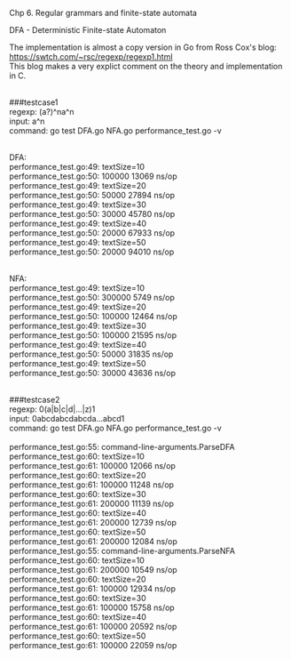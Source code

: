 Chp 6. Regular grammars and finite-state automata

DFA - Deterministic Finite-state Automaton

The implementation is almost a copy version in Go from Ross Cox's blog:<br/>
https://swtch.com/~rsc/regexp/regexp1.html<br/>
This blog makes a very explict comment on the theory and implementation in C.<br/>

<br/>
###testcase1
<br/>regexp: (a?)^na^n
<br/>input: a^n
<br/>command: go test DFA.go NFA.go performance_test.go -v

<br/>DFA:
<br/>performance_test.go:49: textSize=10
<br/>performance_test.go:50: 100000 13069 ns/op
<br/>performance_test.go:49: textSize=20
<br/>performance_test.go:50: 50000 27894 ns/op
<br/>performance_test.go:49: textSize=30
<br/>performance_test.go:50: 30000 45780 ns/op
<br/>performance_test.go:49: textSize=40
<br/>performance_test.go:50: 20000 67933 ns/op
<br/>performance_test.go:49: textSize=50
<br/>performance_test.go:50: 20000 94010 ns/op

<br/>NFA:
<br/>performance_test.go:49: textSize=10
<br/>performance_test.go:50: 300000 5749 ns/op
<br/>performance_test.go:49: textSize=20
<br/>performance_test.go:50: 100000 12464 ns/op
<br/>performance_test.go:49: textSize=30
<br/>performance_test.go:50: 100000 21595 ns/op
<br/>performance_test.go:49: textSize=40
<br/>performance_test.go:50: 50000 31835 ns/op
<br/>performance_test.go:49: textSize=50
<br/>performance_test.go:50: 30000 43636 ns/op

<br/>
###testcase2
<br/>regexp: 0(a|b|c|d|...|z)1
<br/>input: 0abcdabcdabcda...abcd1
<br/>command: go test DFA.go NFA.go performance_test.go -v
<br/>
<br/>performance_test.go:55: command-line-arguments.ParseDFA
<br/>performance_test.go:60: textSize=10
<br/>performance_test.go:61:   100000         12066 ns/op
<br/>performance_test.go:60: textSize=20
<br/>performance_test.go:61:   100000         11248 ns/op
<br/>performance_test.go:60: textSize=30
<br/>performance_test.go:61:   200000         11139 ns/op
<br/>performance_test.go:60: textSize=40
<br/>performance_test.go:61:   200000         12739 ns/op
<br/>performance_test.go:60: textSize=50
<br/>performance_test.go:61:   200000         12084 ns/op
<br/>performance_test.go:55: command-line-arguments.ParseNFA
<br/>performance_test.go:60: textSize=10
<br/>performance_test.go:61:   200000         10549 ns/op
<br/>performance_test.go:60: textSize=20
<br/>performance_test.go:61:   100000         12934 ns/op
<br/>performance_test.go:60: textSize=30
<br/>performance_test.go:61:   100000         15758 ns/op
<br/>performance_test.go:60: textSize=40
<br/>performance_test.go:61:   100000         20592 ns/op
<br/>performance_test.go:60: textSize=50
<br/>performance_test.go:61:   100000         22059 ns/op
